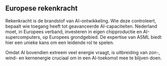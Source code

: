 
## **Europese rekenkracht**

Rekenkracht is de brandstof van AI-ontwikkeling. Wie deze controleert, bepaalt wie toegang heeft tot geavanceerde AI-capaciteiten. Nederland moet, in Europees verband, investeren in eigen chipproductie en AI-supercomputers, op Europees grondgebied. De expertise van ASML biedt hier een unieke kans om een leidende rol te spelen.

  
Omdat AI bovendien extreem veel energie vraagt, is uitbreiding van zon-, wind- en kernenergie cruciaal om in een AI-toekomst mee te blijven doen.


